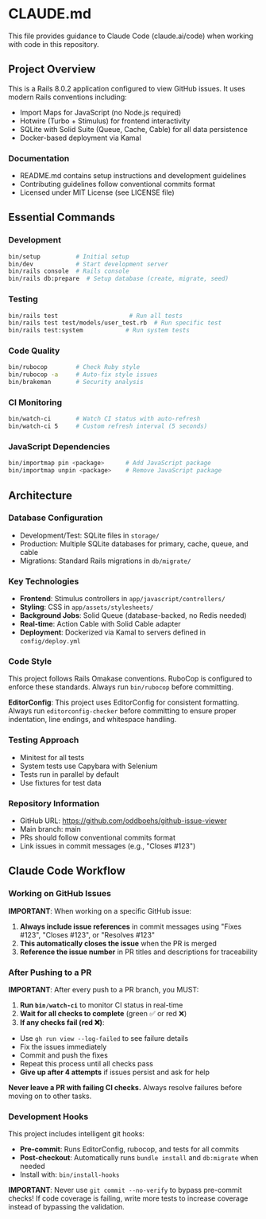 # CLAUDE.md

This file provides guidance to Claude Code (claude.ai/code) when working with code in this repository.

## Project Overview

This is a Rails 8.0.2 application configured to view GitHub issues. It uses modern Rails conventions including:
- Import Maps for JavaScript (no Node.js required)
- Hotwire (Turbo + Stimulus) for frontend interactivity
- SQLite with Solid Suite (Queue, Cache, Cable) for all data persistence
- Docker-based deployment via Kamal

### Documentation
- README.md contains setup instructions and development guidelines
- Contributing guidelines follow conventional commits format
- Licensed under MIT License (see LICENSE file)

## Essential Commands

### Development
```bash
bin/setup          # Initial setup
bin/dev            # Start development server
bin/rails console  # Rails console
bin/rails db:prepare  # Setup database (create, migrate, seed)
```

### Testing
```bash
bin/rails test                    # Run all tests
bin/rails test test/models/user_test.rb  # Run specific test
bin/rails test:system            # Run system tests
```

### Code Quality
```bash
bin/rubocop        # Check Ruby style
bin/rubocop -a     # Auto-fix style issues
bin/brakeman       # Security analysis
```

### CI Monitoring
```bash
bin/watch-ci       # Watch CI status with auto-refresh
bin/watch-ci 5     # Custom refresh interval (5 seconds)
```

### JavaScript Dependencies
```bash
bin/importmap pin <package>      # Add JavaScript package
bin/importmap unpin <package>    # Remove JavaScript package
```

## Architecture

### Database Configuration
- Development/Test: SQLite files in `storage/`
- Production: Multiple SQLite databases for primary, cache, queue, and cable
- Migrations: Standard Rails migrations in `db/migrate/`

### Key Technologies
- **Frontend**: Stimulus controllers in `app/javascript/controllers/`
- **Styling**: CSS in `app/assets/stylesheets/`
- **Background Jobs**: Solid Queue (database-backed, no Redis needed)
- **Real-time**: Action Cable with Solid Cable adapter
- **Deployment**: Dockerized via Kamal to servers defined in `config/deploy.yml`

### Code Style
This project follows Rails Omakase conventions. RuboCop is configured to enforce these standards. Always run `bin/rubocop` before committing.

**EditorConfig**: This project uses EditorConfig for consistent formatting. Always run `editorconfig-checker` before committing to ensure proper indentation, line endings, and whitespace handling.

### Testing Approach
- Minitest for all tests
- System tests use Capybara with Selenium
- Tests run in parallel by default
- Use fixtures for test data

### Repository Information
- GitHub URL: https://github.com/oddboehs/github-issue-viewer
- Main branch: main
- PRs should follow conventional commits format
- Link issues in commit messages (e.g., "Closes #123")

## Claude Code Workflow

### Working on GitHub Issues
**IMPORTANT**: When working on a specific GitHub issue:

1. **Always include issue references** in commit messages using "Fixes #123", "Closes #123", or "Resolves #123"
2. **This automatically closes the issue** when the PR is merged
3. **Reference the issue number** in PR titles and descriptions for traceability

### After Pushing to a PR
**IMPORTANT**: After every push to a PR branch, you MUST:

1. **Run `bin/watch-ci`** to monitor CI status in real-time
2. **Wait for all checks to complete** (green ✅ or red ❌)
3. **If any checks fail (red ❌)**:
  - Use `gh run view --log-failed` to see failure details
  - Fix the issues immediately
  - Commit and push the fixes
  - Repeat this process until all checks pass
  - **Give up after 4 attempts** if issues persist and ask for help

**Never leave a PR with failing CI checks.** Always resolve failures before moving on to other tasks.

### Development Hooks
This project includes intelligent git hooks:
- **Pre-commit**: Runs EditorConfig, rubocop, and tests for all commits
- **Post-checkout**: Automatically runs `bundle install` and `db:migrate` when needed
- Install with: `bin/install-hooks`

**IMPORTANT**: Never use `git commit --no-verify` to bypass pre-commit checks! If code coverage is failing, write more tests to increase coverage instead of bypassing the validation.
